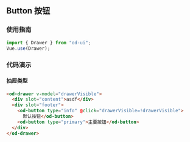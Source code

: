 <!--
 * @Author: your name
 * @Date: 2020-05-15 14:26:13
 * @LastEditTime: 2020-05-18 16:32:13
 * @LastEditors: Please set LastEditors
 * @Description: In User Settings Edit
 * @FilePath: \1.Webe:\github\od-ui\examples\docs\drawer.md
-->

## Button 按钮

### 使用指南

```js
import { Drawer } from "od-ui";
Vue.use(Drawer);
```

### 代码演示

#### 抽屉类型

```html
<od-drawer v-model="drawerVisible">
  <div slot="content">asdf</div>
  <div slot="footer">
    <od-button type="info" @click="drawerVisible=!drawerVisible">
	  默认按钮</od-button>
    <od-button type="primary">主要按钮</od-button>
  </div>
</od-drawer>
```
